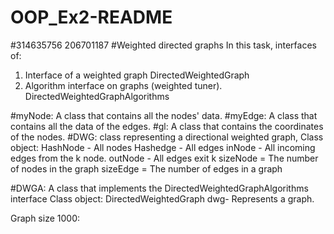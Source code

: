 # OOP_Ex2-README
#314635756 206701187
#Weighted directed graphs
In this task, interfaces of:
1. Interface of a weighted graph DirectedWeightedGraph
2. Algorithm interface on graphs (weighted tuner). DirectedWeightedGraphAlgorithms


#myNode: 
A class that contains all the nodes' data.
#myEdge: 
A class that contains all the data of the edges.
#gl: 
A class that contains the coordinates of the nodes.
#DWG:
class representing a directional weighted graph,
            Class object:
             HashNode - All nodes
             Hashedge - All edges
             inNode - All incoming edges from the k node.
             outNode - All edges exit k
             sizeNode = The number of nodes in the graph
             sizeEdge = The number of edges in a graph
       

#DWGA:
A class that implements the DirectedWeightedGraphAlgorithms interface
Class object:
DirectedWeightedGraph dwg- Represents a graph.

Graph size 1000:
